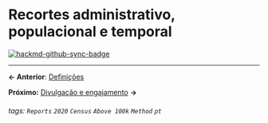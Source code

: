 # Recortes administrativo, populacional e temporal

[![hackmd-github-sync-badge](https://hackmd.io/igO2HrMCR1y2iy9aN4UzGg/badge)](https://hackmd.io/igO2HrMCR1y2iy9aN4UzGg)


---

**← Anterior**: <a href="https://hackmd.io/@querido-diario/report-census-qd-2020-definitions-pt" target="_self">Definições</a>

**Próximo:** <a href="https://hackmd.io/@querido-diario/report-census-qd-2020-communication-pt" target="_self">Divulgação e engajamento</a> **→**

###### tags: `Reports` `2020` `Census` `Above 100k` `Method` `pt`